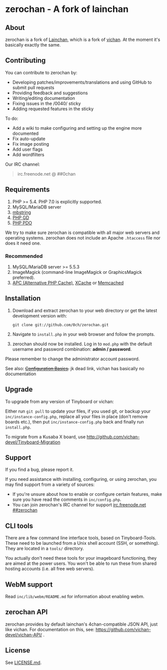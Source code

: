 zerochan - A fork of lainchan
========================================================

About
------------
zerochan is a fork of [Lainchan](https://github.com/lainchan/lainchan), which is a fork of [vichan](http://github.com/vichan-devel/vichan). At the moment it's basically exactly the same.

Contributing
------------
You can contribute to zerochan by:
*	Developing patches/improvements/translations and using GitHub to submit pull requests
*	Providing feedback and suggestions
*	Writing/editing documentation
*	Fixing issues in the /0040/ sticky
* 	Adding requested features in the sticky

To do:
*	Add a wiki to make configuring and setting up the engine more documented
*	Fix auto-update
*	Fix image posting
*	Add user flags
*	Add wordfilters

Our IRC channel:

> irc.freenode.net @ ##0chan

Requirements
------------
1.	PHP >= 5.4. PHP 7.0 is explicitly supported.
2.	MySQL/MariaDB server
3.	[mbstring](http://www.php.net/manual/en/mbstring.installation.php) 
4.	[PHP GD](http://www.php.net/manual/en/intro.image.php)
5.	[PHP PDO](http://www.php.net/manual/en/intro.pdo.php)

We try to make sure zerochan is compatible with all major web servers and
operating systems. zerochan does not include an Apache ```.htaccess``` file nor does
it need one.

### Recommended
1.	MySQL/MariaDB server >= 5.5.3
2.	ImageMagick (command-line ImageMagick or GraphicsMagick preferred).
3.	[APC (Alternative PHP Cache)](http://php.net/manual/en/book.apc.php),
	[XCache](http://xcache.lighttpd.net/) or
	[Memcached](http://www.php.net/manual/en/intro.memcached.php)

Installation
-------------
1.	Download and extract zerochan to your web directory or get the latest
	development version with:

        git clone git://github.com/0ch/zerochan.git
	
2.	Navigate to ```install.php``` in your web browser and follow the
	prompts.
3.	zerochan should now be installed. Log in to ```mod.php``` with the
	default username and password combination: **admin / password**.

Please remember to change the administrator account password.

See also: ~~[Configuration Basics](http://tinyboard.org/docs/?p=Config).~~ jk dead link, vichan has basically no documentation

Upgrade
-------
To upgrade from any version of Tinyboard or vichan:

Either run ```git pull``` to update your files, if you used git, or
backup your ```inc/instance-config.php```, replace all your files in place
(don't remove boards etc.), then put ```inc/instance-config.php``` back and
finally run ```install.php```.

To migrate from a Kusaba X board, use http://github.com/vichan-devel/Tinyboard-Migration

Support
--------
If you find a bug, please report it.

If you need assistance with installing, configuring, or using zerochan, you may
find support from a variety of sources:

*	If you're unsure about how to enable or configure certain features, make
	sure you have read the comments in ```inc/config.php```.
*	You can join zerochan's IRC channel for support
	[irc.freenode.net ##zerochan](irc://irc.freenode.net/#zerochan)

CLI tools
-----------------
There are a few command line interface tools, based on Tinyboard-Tools. These need
to be launched from a Unix shell account (SSH, or something). They are located in a ```tools/```
directory.

You actually don't need these tools for your imageboard functioning, they are aimed
at the power users. You won't be able to run these from shared hosting accounts
(i.e. all free web servers).

WebM support
------------
Read `inc/lib/webm/README.md` for information about enabling webm.

zerochan API
----------
zerochan provides by default lainchan's 4chan-compatible JSON API, just like vichan. For documentation on this, see:
https://github.com/vichan-devel/vichan-API/ .

License
--------
See [LICENSE.md](http://github.com/n1x3r/zerochan/blob/master/LICENSE.md).

